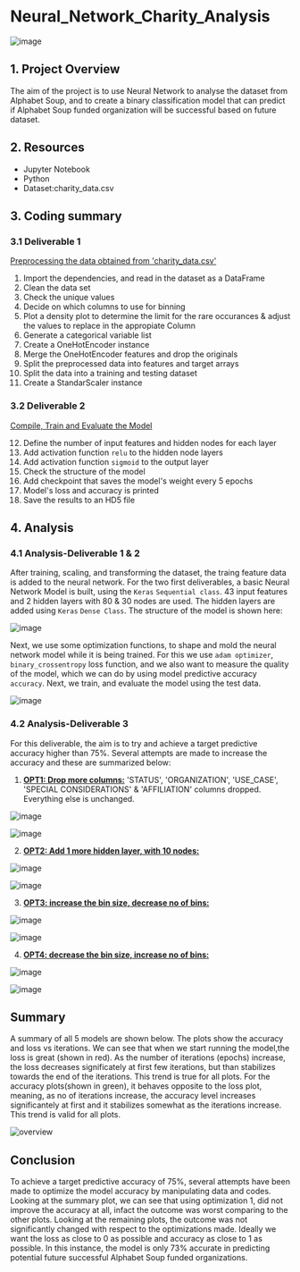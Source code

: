 # Neural_Network_Charity_Analysis
![image](https://user-images.githubusercontent.com/85843030/139080476-355271ea-c45f-4e09-9890-650ff6668b73.png)


## 1. Project Overview
The aim of the project is to use Neural Network to analyse the dataset from Alphabet Soup, and to create a binary classification model that can predict if Alphabet Soup funded organization will be successful based on future dataset.

## 2. Resources
- Jupyter Notebook
- Python
- Dataset:charity_data.csv 


## 3. Coding summary
### 3.1 Deliverable 1
<ins>Preprocessing the data obtained from 'charity_data.csv'</ins>

1. Import the dependencies, and read in the dataset as a DataFrame
2. Clean the data set
3. Check the unique values
4. Decide on which columns to use for binning
5. Plot a density plot to determine the limit for the rare occurances & adjust the values to replace in the appropiate Column
6. Generate a categorical variable list
7. Create a OneHotEncoder instance
8. Merge the OneHotEncoder features and drop the originals
9. Split the preprocessed data into features and target arrays
10. Split the data into a training and testing dataset
11. Create a StandarScaler instance

### 3.2 Deliverable 2

<ins> Compile, Train and Evaluate the Model</ins>

12. Define the number of input features and hidden nodes for each layer
13. Add activation function `relu` to the hidden node layers
14. Add activation function `sigmoid` to the output layer
15. Check the structure of the model
16. Add checkpoint that saves the model's weight every 5 epochs
17. Model's loss and accuracy is printed
18. Save the results to an HD5 file

## 4. Analysis
### 4.1 Analysis-Deliverable 1 & 2

After training, scaling, and transforming the dataset, the traing feature data is added to the neural network.
For the two first deliverables, a basic Neural Network Model is built, using the `Keras` `Sequential class`.
43 input features and 2 hidden layers with 80 & 30 nodes are used. The hidden layers are added using `Keras` `Dense Class`.
The structure of the model is shown here:

![image](https://user-images.githubusercontent.com/85843030/139085329-75fb6b41-f86e-4215-9226-95cf08795823.png)

Next, we use some optimization functions, to shape and mold the neural network model while it is being trained. For this we use
`adam optimizer`, `binary_crossentropy` loss function, and we also want to measure the quality of the model, which we can do by using
model predictive accuracy `accuracy`.
Next, we train, and evaluate the model using the test data.

![image](https://user-images.githubusercontent.com/85843030/139088616-65836c02-84aa-4514-b63d-44acbe2a78bb.png)

### 4.2 Analysis-Deliverable 3
For this deliverable, the aim is to try and achieve a target predictive accuracy higher than 75%. 
Several attempts are made to increase the accuracy and these are summarized below:
1. <ins><b>OPT1: Drop more columns:</ins></b> 'STATUS', 'ORGANIZATION', 'USE_CASE', 'SPECIAL CONSIDERATIONS' & 'AFFILIATION' columns dropped.
Everything else is unchanged.

![image](https://user-images.githubusercontent.com/85843030/139145032-aa8b1ed8-c20d-4fc7-b54e-d354b611ed6d.png)


![image](https://user-images.githubusercontent.com/85843030/139144340-09b7b49d-17c0-42db-b741-4e107883395a.png)


2. <ins><b>OPT2: Add 1 more hidden layer, with 10 nodes:</ins></b> 


![image](https://user-images.githubusercontent.com/85843030/139146044-2320fa42-8f59-477e-a4db-9bd559525ec0.png)


![image](https://user-images.githubusercontent.com/85843030/139293140-44633dff-7a88-4813-bd29-591c5e113a5e.png)


3. <ins><b>OPT3: increase the bin size, decrease no of bins:</ins></b> 


![image](https://user-images.githubusercontent.com/85843030/139270685-c538e384-76a2-4755-b4df-153735354ef3.png)


![image](https://user-images.githubusercontent.com/85843030/139277744-e7948639-3d70-48c3-9155-1dbdbf703ef8.png)


4. <ins><b>OPT4: decrease the bin size, increase no of bins:</ins></b> 


![image](https://user-images.githubusercontent.com/85843030/139279420-941eecbc-6797-41ae-ac17-9f45380112c8.png)

![image](https://user-images.githubusercontent.com/85843030/139279883-c50f1e7d-8e3b-412a-adba-596091b20cbe.png)


## Summary

A summary of all 5 models are shown below. The plots show the accuracy and loss vs iterations.
We can see that when we start running the model,the loss is great (shown in red). As the number of iterations (epochs) increase, the loss decreases
significately at first few iterations, but than stabilizes towards the end of the iterations. This trend is true for all plots.
For the accuracy plots(shown in green), it behaves opposite to the loss plot, meaning, as no of iterations increase, the accuracy level increases 
significantely at first and it stabilizes somewhat as the iterations increase. This trend is valid for all plots.

![overview](https://user-images.githubusercontent.com/85843030/139285327-9569ccec-0e1e-4d95-be92-e185c1f2b051.png)


## Conclusion

To achieve a target predictive accuracy of 75%, several attempts have been made to optimize the  model accuracy by manipulating data and codes. Looking at the 
summary plot, we can see that using optimization 1, did not improve the accuracy at all, infact the outcome was worst comparing to the other plots.
Looking at the remaining plots, the outcome was not significantly changed with respect to the optimizations made. 
Ideally we want the loss as close to 0 as possible and accuracy as close to 1 as possible. 
In this instance, the model is only 73% accurate in predicting potential future successful Alphabet Soup funded organizations.

